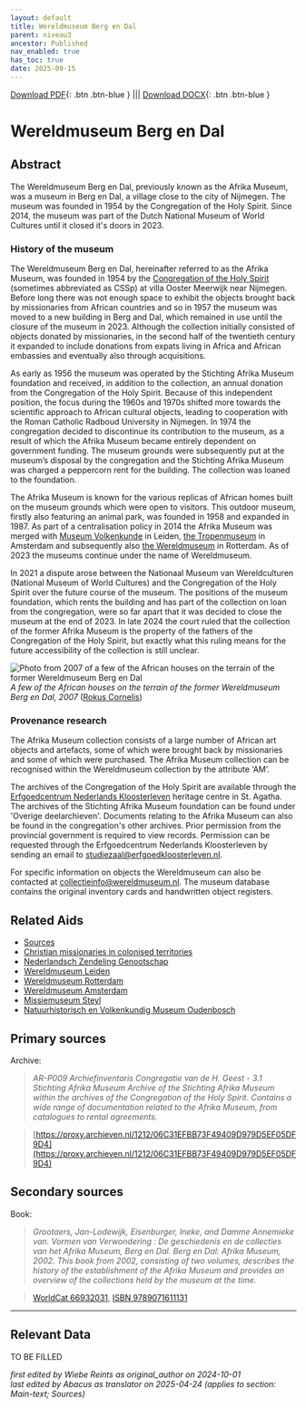 ```yaml
---
layout: default
title: Wereldmuseum Berg en Dal
parent: niveau3
ancestor: Published
nav_enabled: true
has_toc: true
date: 2025-09-15
--- 
```



[Download PDF](https://raw.githubusercontent.com/colonial-heritage/research-guides-dev/refs/heads/main/EXPORTS/published/PDF/niveau3/English/WMBergEnDal.pdf){: .btn .btn-blue } |||    [Download DOCX](https://raw.githubusercontent.com/colonial-heritage/research-guides-dev/refs/heads/main/EXPORTS/published/DOCX/niveau3/English/WMBergEnDal.docx){: .btn .btn-blue }


# Wereldmuseum Berg en Dal


## Abstract

The Wereldmuseum Berg en Dal, previously known as the Afrika Museum, was a museum in Berg en Dal, a village close to the city of Nijmegen. The museum was founded in 1954 by the Congregation of the Holy Spirit. Since 2014, the museum was part of the Dutch National Museum of World Cultures until it closed it's doors in 2023.

### History of the museum

The Wereldmuseum Berg en Dal, hereinafter referred to as the Afrika Museum, was founded in 1954 by the [Congregation of the Holy Spirit](https://missie-geest.nl/) (sometimes abbreviated as CSSp) at villa Ooster Meerwijk near Nijmegen. Before long there was not enough space to exhibit the objects brought back by missionaries from African countries and so in 1957 the museum was moved to a new building in Berg and Dal, which remained in use until the closure of the museum in 2023. Although the collection initially consisted of objects donated by missionaries, in the second half of the twentieth century it expanded to include donations from expats living in Africa and African embassies and eventually also through acquisitions. 

As early as 1956 the museum was operated by the Stichting Afrika Museum foundation and received, in addition to the collection, an annual donation from the Congregation of the Holy Spirit. Because of this independent position, the focus during the 1960s and 1970s shifted more towards the scientific approach to African cultural objects, leading to cooperation with the Roman Catholic Radboud University in Nijmegen. In 1974 the congregation decided to discontinue its contribution to the museum, as a result of which the Afrika Museum became entirely dependent on government funding. The museum grounds were subsequently put at the museum’s disposal by the congregation and the Stichting Afrika Museum was charged a peppercorn rent for the building. The collection was loaned to the foundation. 

The Afrika Museum is known for the various replicas of African homes built on the museum grounds which were open to visitors. This outdoor museum, firstly also featuring an animal park, was founded in 1958 and expanded in 1987. As part of a centralisation policy  in 2014  the Afrika Museum was merged with [Museum Volkenkunde](https://app.colonialcollections.nl/en/research-aids/https%3A%2F%2Fn2t%252Enet%2Fark%3A%2F27023%2F77c1a0cf982b33b9e88073c4a704049b) in Leiden, [the Tropenmuseum](https://app.colonialcollections.nl/en/research-aids/https%3A%2F%2Fn2t%252Enet%2Fark%3A%2F27023%2Fba9397040f2cf7f618e2180fb6c90208) in Amsterdam and subsequently also [the Wereldmuseum](https://app.colonialcollections.nl/en/research-aids/https%3A%2F%2Fn2t%252Enet%2Fark%3A%2F27023%2Fe2859af90871cee23d48d1467336b191) in Rotterdam. As of 2023 the museums continue under the name of Wereldmuseum.

In 2021 a dispute arose between the Nationaal Museum van Wereldculturen (National Museum of World Cultures) and the Congregation of the Holy Spirit over the future course of the museum. The positions of the museum foundation, which rents the building and has part of the collection on loan from the congregation, were so far apart that it was decided to close the museum at the end of 2023. In late 2024 the court ruled that the collection of the former Afrika Museum is the property of the fathers of the Congregation of the Holy Spirit, but exactly what this ruling means for the future accessibility of the collection is still unclear.

![Photo from 2007 of a few of the African houses on the terrain of the former Wereldmuseum Berg en Dal](https://upload.wikimedia.org/wikipedia/commons/5/51/Afrika_museum_-_Berg_en_Dal_-_panoramio_-_Rokus_Cornelis.jpg)
_A few of the African houses on the terrain of the former Wereldmuseum Berg en Dal, 2007_ ([Rokus Cornelis](https://commons.wikimedia.org/wiki/File:Afrika_museum_-_Berg_en_Dal_-_panoramio_-_Rokus_Cornelis.jpg))

### Provenance research

The Afrika Museum collection consists of a large number of African art objects and artefacts, some of which were brought back by missionaries and some of which were purchased. The Afrika Museum collection can be recognised within the Wereldmuseum collection by the attribute ‘AM’.  

The archives of the Congregation of the Holy Spirit are available through the [Erfgoedcentrum Nederlands Kloosterleven](https://erfgoedkloosterleven.nl/) heritage centre in St. Agatha. The archives of the Stichting Afrika Museum foundation can be found under 'Overige deelarchieven'. Documents relating to the Afrika Museum can also be found in the congregation's other archives. Prior permission from the provincial government is required to view records. Permission can be requested through the Erfgoedcentrum Nederlands Kloosterleven by sending an email to [studiezaal@erfgoedkloosterleven.nl](mailto:studiezaal@erfgoedkloosterleven.nl).

For specific information on objects the Wereldmuseum can also be contacted at [collectieinfo@wereldmuseum.nl](mailto:collectieinfo@wereldmuseum.nl). The museum database contains the original inventory cards and handwritten object registers.


## Related Aids

 - [Sources](niveau1/English/Sources_20240501.yml)  
 - [Christian missionaries in colonised territories](niveau2/English/ChristianMission_20240417.yml)  
 - [Nederlandsch Zendeling Genootschap](niveau3/English/NZG_20240508.yml)  
 - [Wereldmuseum Leiden](niveau3/English/WMLeiden_20240508.yml)  
 - [Wereldmuseum Rotterdam](niveau3/English/WMRotterdam_2040822.yml)  
 - [Wereldmuseum Amsterdam](niveau3/English/WMAmsterdam_20240809.yml)  
 - [Missiemuseum Steyl](niveau3/English/MissiemuseumSteyl_20241021.yml)  
 - [Natuurhistorisch en Volkenkundig Museum Oudenbosch](niveau3/English/MOudenbosch_20250603.yml)  

## Primary sources

Archive:
  > *AR-P009 Archiefinventaris Congregatie van de H. Geest - 3.1 Stichting Afrika Museum*
  > _Archive of the Stichting Afrika Museum within the archives of the Congregation of the Holy Spirit. Contains a wide range of documentation related to the Afrika Museum, from catalogues to rental agreements._  

  > [https://proxy.archieven.nl/1212/06C31EFBB73F49409D979D5EF05DF9D4](https://proxy.archieven.nl/1212/06C31EFBB73F49409D979D5EF05DF9D4)

## Secondary sources

Book:
  > *Grootaers, Jan-Lodewijk, Eisenburger, Ineke, and Damme Annemieke van. Vormen van Verwondering : De geschiedenis en de collecties van het Afrika Museum, Berg en Dal. Berg en Dal: Afrika Museum, 2002.*
  > _This book from 2002, consisting of two volumes, describes the history of the establishment of the Afrika Museum and provides an overview of the collections held by the museum at the time._  

  > [WorldCat 66932031](https://search.worldcat.org/title/66932031), [ISBN 9789071611131](https://isbnsearch.org/isbn/9789071611131)



---
## Relevant Data 
TO BE FILLED

_first edited by Wiebe Reints as original_author on 2024-10-01_  
_last edited by Abacus as translator on 2025-04-24
(applies to section: Main-text; Sources)_
        